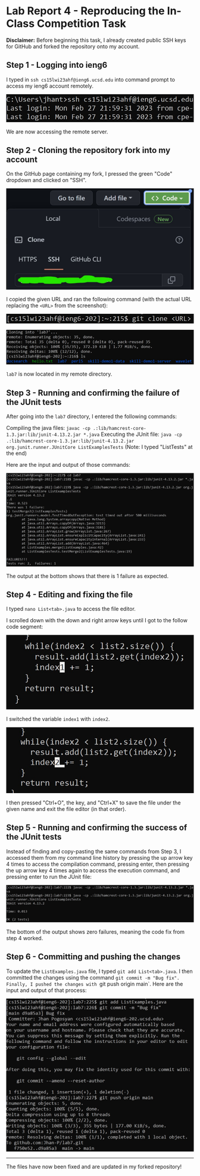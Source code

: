 # Lab Report 4 - Reproducing the In-Class Competition Task

__Disclaimer:__ Before beginning this task, I already created public SSH keys for GitHub and forked the repository onto my account.

## Step 1 - Logging into ieng6

I typed in ``ssh cs15lwi23ahf@ieng6.ucsd.edu`` into command prompt to access my ieng6 account remotely.

![Image](1.jpg)

We are now accessing the remote server.

## Step 2 - Cloning the repository fork into my account

On the GitHub page containing my fork, I pressed the green "Code" dropdown and clicked on "SSH".

![Image](2.jpg)

I copied the given URL and ran the following command (with the actual URL replacing the `<URL>` from the screenshot):

![Image](3.jpg)

![Image](4.jpg)

`lab7` is now located in my remote directory.

## Step 3 - Running and confirming the failure of the JUnit tests

After going into the `lab7` directory, I entered the following commands:

Compiling the java files: `javac -cp .:lib/hamcrest-core-1.3.jar:lib/junit-4.13.2.jar *.java`
Executing the JUnit file: `java -cp .:lib/hamcrest-core-1.3.jar:lib/junit-4.13.2.jar org.junit.runner.JUnitCore ListExamplesTests` 
(Note: I typed "List<tab>Tests" at the end)

Here are the input and output of those commands:

![Image](5.jpg)

The output at the bottom shows that there is 1 failure as expected.

## Step 4 - Editing and fixing the file

I typed `nano List<tab>.java` to access the file editor.

I scrolled down with the down and right arrow keys until I got to the follow code segment:

![Image](6.jpg)

I switched the variable `index1` with `index2`.

![Image](7.jpg)

I then pressed "Ctrl+O", the <enter> key, and "Ctrl+X" to save the file under the given name and exit the file editor (in that order).

## Step 5 - Running and confirming the success of the JUnit tests

Instead of finding and copy-pasting the same commands from Step 3, I accessed them from my command line history by pressing the up arrow key 4 times to access the compilation command, pressing enter, then pressing the up arrow key 4 times again to access the execution command, and pressing enter to run the JUnit file:

![Image](8.jpg)

The bottom of the output shows zero failures, meaning the code fix from step 4 worked.

## Step 6 - Committing and pushing the changes

To update the `ListExamples.java` file, I typed `git add List<tab>.java`. I then committed the changes using the command `git commit -m "Bug fix". Finally, I pushed the changes with `git push origin main`. Here are the input and output of that process:

![Image](9.jpg)

________________________________________________________________________________________________
The files have now been fixed and are updated in my forked repository!
